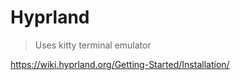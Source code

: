 # Hyprland

> Uses kitty terminal emulator

https://wiki.hyprland.org/Getting-Started/Installation/
